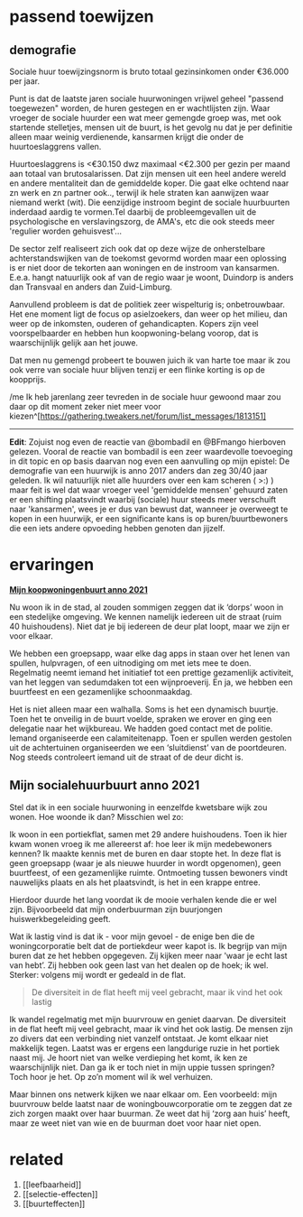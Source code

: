 # passend toewijzen
## demografie
Sociale huur toewijzingsnorm is bruto totaal gezinsinkomen onder €36.000 per jaar.
   
   Punt is dat de laatste jaren sociale huurwoningen vrijwel geheel "passend toegewezen" worden, de huren gestegen en er wachtlijsten zijn. Waar vroeger de sociale huurder een wat meer gemengde groep was, met ook startende stelletjes, mensen uit de buurt, is het gevolg nu dat je per definitie alleen maar weinig verdienende, kansarmen krijgt die onder de huurtoeslaggrens vallen.
   
   Huurtoeslaggrens is <€30.150 dwz maximaal <€2.300 per gezin per maand aan totaal van brutosalarissen. Dat zijn mensen uit een heel andere wereld en andere mentaliteit dan de gemiddelde koper. Die gaat elke ochtend naar zn werk en zn partner ook.., terwijl ik hele straten kan aanwijzen waar niemand werkt (wit). Die eenzijdige instroom begint de sociale huurbuurten inderdaad aardig te vormen.Tel daarbij de probleemgevallen uit de psychologische en verslavingszorg, de AMA's, etc die ook steeds meer 'regulier worden gehuisvest'...
   
   De sector zelf realiseert zich ook dat op deze wijze de onherstelbare achterstandswijken van de toekomst gevormd worden maar een oplossing is er niet door de tekorten aan woningen en de instroom van kansarmen. E.e.a. hangt natuurlijk ook af van de regio waar je woont, Duindorp is anders dan Transvaal en anders dan Zuid-Limburg.
   
   Aanvullend probleem is dat de politiek zeer wispelturig is; onbetrouwbaar. Het ene moment ligt de focus op asielzoekers, dan weer op het milieu, dan weer op de inkomsten, ouderen of gehandicapten. Kopers zijn veel voorspelbaarder en hebben hun koopwoning-belang voorop, dat is waarschijnlijk gelijk aan het jouwe.
   
   Dat men nu gemengd probeert te bouwen juich ik van harte toe maar ik zou ook verre van sociale huur blijven tenzij er een flinke korting is op de koopprijs.
   
   /me Ik heb jarenlang zeer tevreden in de sociale huur gewoond maar zou daar op dit moment zeker niet meer voor kiezen^[https://gathering.tweakers.net/forum/list_messages/1813151]

---

**Edit**: Zojuist nog even de reactie van @bombadil en @BFmango hierboven gelezen. Vooral de reactie van bombadil is een zeer waardevolle toevoeging in dit topic en op basis daarvan nog even een aanvulling op mijn epistel: De demografie van een huurwijk is anno 2017 anders dan zeg 30/40 jaar geleden. Ik wil natuurlijk niet alle huurders over een kam scheren ( >:) ) maar feit is wel dat waar vroeger veel 'gemiddelde mensen' gehuurd zaten er een shifting plaatsvindt waarbij (sociale) huur steeds meer verschuift naar 'kansarmen', wees je er dus van bewust dat, wanneer je overweegt te kopen in een huurwijk, er een significante kans is op buren/buurtbewoners die een iets andere opvoeding hebben genoten dan jijzelf.

# ervaringen
**[Mijn koopwoningenbuurt anno 2021](https://www.kis.nl/blog/verbinding-randvoorwaarde-voor-prettig-samenleven)**

Nu woon ik in de stad, al zouden sommigen zeggen dat ik ‘dorps’ woon in een stedelijke omgeving. We kennen namelijk iedereen uit de straat (ruim 40 huishoudens). Niet dat je bij iedereen de deur plat loopt, maar we zijn er voor elkaar.

We hebben een groepsapp, waar elke dag apps in staan over het lenen van spullen, hulpvragen, of een uitnodiging om met iets mee te doen. Regelmatig neemt iemand het initiatief tot een prettige gezamenlijk activiteit, van het leggen van sedumdaken tot een wijnproeverij. En ja, we hebben een buurtfeest en een gezamenlijke schoonmaakdag.

Het is niet alleen maar een walhalla. Soms is het een dynamisch buurtje. Toen het te onveilig in de buurt voelde, spraken we erover en ging een delegatie naar het wijkbureau. We hadden goed contact met de politie. Iemand organiseerde een calamiteitenapp. Toen er spullen werden gestolen uit de achtertuinen organiseerden we een ‘sluitdienst’ van de poortdeuren. Nog steeds controleert iemand uit de straat of de deur dicht is.

## Mijn socialehuurbuurt anno 2021

Stel dat ik in een sociale huurwoning in eenzelfde kwetsbare wijk zou wonen. Hoe woonde ik dan? Misschien wel zo:  

Ik woon in een portiekflat, samen met 29 andere huishoudens. Toen ik hier kwam wonen vroeg ik me allereerst af: hoe leer ik mijn medebewoners kennen? Ik maakte kennis met de buren en daar stopte het. In deze flat is geen groepsapp (waar je als nieuwe huurder in wordt opgenomen), geen buurtfeest, of een gezamenlijke ruimte. Ontmoeting tussen bewoners vindt nauwelijks plaats en als het plaatsvindt, is het in een krappe entree.

Hierdoor duurde het lang voordat ik de mooie verhalen kende die er wel zijn. Bijvoorbeeld dat mijn onderbuurman zijn buurjongen huiswerkbegeleiding geeft.

Wat ik lastig vind is dat ik - voor mijn gevoel - de enige ben die de woningcorporatie belt dat de portiekdeur weer kapot is. Ik begrijp van mijn buren dat ze het hebben opgegeven. Zij kijken meer naar 'waar je echt last van hebt’. Zij hebben ook geen last van het dealen op de hoek; ik wel. Sterker: volgens mij wordt er gedeald in de flat.

> De diversiteit in de flat heeft mij veel gebracht, maar ik vind het ook lastig

Ik wandel regelmatig met mijn buurvrouw en geniet daarvan. De diversiteit in de flat heeft mij veel gebracht, maar ik vind het ook lastig. De mensen zijn zo divers dat een verbinding niet vanzelf ontstaat. Je komt elkaar niet makkelijk tegen. Laatst was er ergens een langdurige ruzie in het portiek naast mij. Je hoort niet van welke verdieping het komt, ik ken ze waarschijnlijk niet. Dan ga ik er toch niet in mijn uppie tussen springen? Toch hoor je het. Op zo’n moment wil ik wel verhuizen.

Maar binnen ons netwerk kijken we naar elkaar om. Een voorbeeld: mijn buurvrouw belde laatst naar de woningbouwcorporatie om te zeggen dat ze zich zorgen maakt over haar buurman. Ze weet dat hij ‘zorg aan huis’ heeft, maar ze weet niet van wie en de buurman doet voor haar niet open.

# related
1. [[leefbaarheid]]
2. [[selectie-effecten]]
3. [[buurteffecten]]